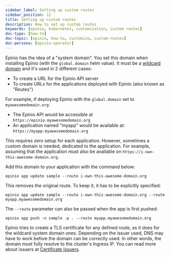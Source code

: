 ```yaml
---
sidebar_label: Setting up custom routes
sidebar_position: 12
title: Setting up custom routes
description: How to set up custom routes
keywords: [epinio, kubernetes, customization, custom routes]
doc-type: [how-to]
doc-topic: [epinio, how-to, customize, custom-routes]
doc-persona: [epinio-operator]
---
```


<head>
  <link rel="canonical" href="https://docs.epinio.io/howtos/customization/custom_routes"/>
</head>

Epinio has the idea of a "system domain".
You set this domain when installing Epinio (with the `global.domain` helm value).
It must be a [wildcard domain](https://en.wikipedia.org/wiki/Wildcard_DNS_record) and it's used in 2 different cases:

- To create a URL for the Epinio API server
- To create URLs for the applications deployed with Epinio (also known as "Routes")

For example, if deploying Epinio with the `global.domain` set to `myawesomedomain.org`:

- The Epinio API would be accessible at `https://epinio.myawesomedomain.org`
- An application named "myapp" would be available at: `https://myapp.myawesomedomain.org`

This requires zero setup for each application.
However, sometimes a custom domain is needed, dedicated to the application.
For example, assuming that the application must also be available on `https://i-own-this-awesome-domain.org`.

Add this domain to your application with the command below:

```console
epinio app update sample --route i-own-this-awesome-domain.org
```

This removes the original route. To keep it, it has to be explicitly specified:

```console
epinio app update sample --route i-own-this-awesome-domain.org --route myapp.myawesomedomain.org
```

The `--route` parameter can also be passed when the app is first pushed:

```console
epinio app push -n sample -p . --route myapp.myawesomedomain.org
```

Epinio tries to create a TLS certificate for any defined route, as it does for the wildcard system domain ones.
Depending on the issuer used, DNS may have to work before the domain can be correctly used.
In other words, the domain must fully resolve to the cluster's Ingress IP.
You can read more about issuers at [Certificate Issuers](../other/certificate_issuers.md).
